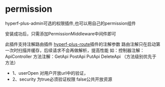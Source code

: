 # permission
hyperf-plus-admin可选的权限插件,也可以用自己的permission组件

安装成功后，只需添加PermissionMiddleware中间件即可

此插件支持注解路由插件 <a href="https://github.com/hyperf-plus/route/">hyperf-plus-route</a>插件的注解参数
路由注解只在启动第一次时扫描并缓存，后续请求不会再做解析，提高性能
如：控制器注解：ApiController
    方法注解：GetApi  PostApi PutApi DeleteApi （方法级别优先于方法）
- 1、userOpen 对用户开放url中的验证，
- 2、security 为true必须验证权限  false公共开放资源